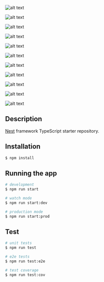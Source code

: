 ![alt text](https://github.com/Vineet829/esign-workflow/blob/main/images/esign1.png)

![alt text](https://github.com/Vineet829/esign-workflow/blob/main/images/esign2.png)

![alt text](https://github.com/Vineet829/esign-workflow/blob/main/images/esign3.png)

![alt text](https://github.com/Vineet829/esign-workflow/blob/main/images/esign4.png)

![alt text](https://github.com/Vineet829/esign-workflow/blob/main/images/esign5.png)

![alt text](https://github.com/Vineet829/esign-workflow/blob/main/images/esign6.png)

![alt text](https://github.com/Vineet829/esign-workflow/blob/main/images/esign7.png)

![alt text](https://github.com/Vineet829/esign-workflow/blob/main/images/esign8.png)

![alt text](https://github.com/Vineet829/esign-workflow/blob/main/images/esign9.png)

![alt text](https://github.com/Vineet829/esign-workflow/blob/main/images/esign10.png)

![alt text](https://github.com/Vineet829/esign-workflow/blob/main/images/esign11.png)




## Description

[Nest](https://github.com/nestjs/nest) framework TypeScript starter repository.

## Installation

```bash
$ npm install
```

## Running the app

```bash
# development
$ npm run start

# watch mode
$ npm run start:dev

# production mode
$ npm run start:prod
```

## Test

```bash
# unit tests
$ npm run test

# e2e tests
$ npm run test:e2e

# test coverage
$ npm run test:cov
```


